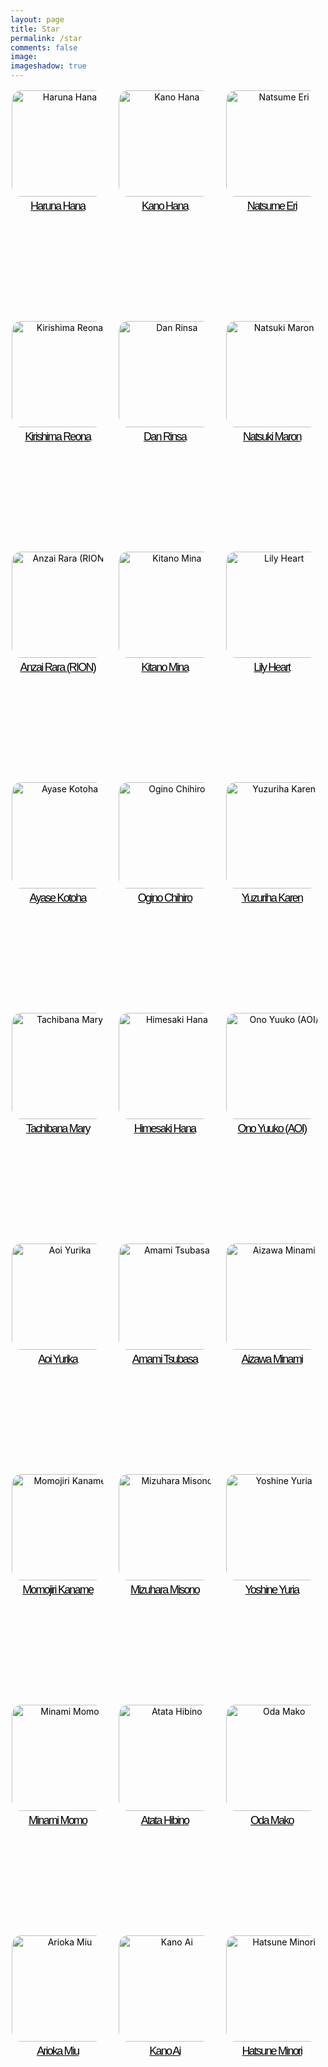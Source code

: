 ```yaml
---
layout: page
title: Star
permalink: /star
comments: false
image: 
imageshadow: true
---
```

<style>.actress-box {
    display: flex;
    flex-wrap:wrap;
    margin:-10px 0 0 -10px;
}
.actress-box a {
    display: inline-block;
    flex-grow: 1; 
    width: calc(100% * (1/5) - 10px - 1px)
}
.actress-info {
    padding: 10px;
    margin: 2px;
    border-radius: 5px;
    transition: background .35s ease;
	text-align: center;
	height: 345px;
	border-bottom: 15px;
}
.actress-info img {
	width: 170px;
	border-radius: 10%;
	display: inline-block;
	vertical-align: middle;
}
.actress-details {
	margin-top: 5px;
}
.actress-details span {
    display: block;
    white-space: nowrap;
    overflow: hidden;
    text-overflow: ellipsis;
}
.actrees-name {
	font-size: 18px;
    font-family: 'Spartan', sans-serif;
    letter-spacing: -1.8px;
    padding-bottom: 4px;
}
.actress-pic {
	display: inline-block;
}

@media (max-width: 1290px) {
	.actress-pic {
		display: block;
	}
	.actress-info {
		text-align: center;
	}
	.actress-details {
		margin-left: 0;
		margin-top: 5px
	}
	.actress-box a {
		width: calc(100% * (1/3) - 10px - 1px)
	}
}

@media (max-width: 640px) {
	.actress-pic {
		display: inline-block;
	}
	.actress-box a {
		width: calc(100% * (1/2) - 10px - 1px)
	}
  
}
	
	.actress-name:hover {
		color: pink!important;
	}   

a {
    color: #000;
}
span.actress-info:hover {
		color: pink!important;
	}
</style>

<div class="actress-box">
<a href="/tags#Haruna-Hana">
<div class="actress-info">
<div class="actress-pic">
<img src="https://blogger.googleusercontent.com/img/b/R29vZ2xl/AVvXsEh45y-sSDkukkT2sHjI5C1ytFFUkOz1TlZCebUFyBtrn5UBY2fC1lNluTET5qK74t5ffXo1VMZPBdTKt027KNcKdhNrR622XcMYQKWFCsMGhoIkL6BRXvVxJs4P4lruJ6TSUnqv_fk5ctTpvrvdNGrw6h32Au3MV_fV04WqwBxpuEeUGKtecnbhCdp9/s1600/Hana-Haruna-Dien-vien-JAV-co-bo-nguc-cuon-hut-nhat-lang-phim-18-1-768x1024.jpg" alt="Haruna Hana">
</div>
<div class="actress-details">
<span class="actrees-name">Haruna Hana</span>
</div>
</div>
</a>
<a href="/tags#Kano-Hana">
<div class="actress-info">
<div class="actress-pic">
<img src="https://blogger.googleusercontent.com/img/b/R29vZ2xl/AVvXsEgb2depRZ-I-EJ9jP_agVgf66S2mmInZbNILBdn9I6c3lc8l9MlJhH4puL5SBhT61zcGpp1h2YEqe1BwBbvFSxu-65O7yjWRApHCH_npXzmB7lFdPVsfCgB6wkvZUFrd8qpfpgPjFw49dH8qM2dDSPA-h737vhjR1VteO3G41ZOODqlzNRm4RLNaNQ9/s1600/99031C445C68B1BD2D.jpeg" alt="Kano Hana">
</div>
<div class="actress-details">
<span class="actrees-name">Kano Hana</span>
</div>
</div>
</a>
<a href="/tags#Natsume-Eri">
<div class="actress-info">
<div class="actress-pic">
<img src="https://blogger.googleusercontent.com/img/b/R29vZ2xl/AVvXsEiocK7vHYHHJj5sZvxGazyC3Kh3kuFzGt-XWgD9jr2xX1FYQ5VVUaZGW30F_elomXOc2CoNi2VBEa2y_ONcNIUIZhqElFTucPgYtNBzHcXEPpvb7nnPLlqI_nOnoI3XQV1bk2I-aQtpblUQnghm3Y7EJZNiL7hAtsb3Av9RULfyZ4txRGNUvc3KD0kh/s1600/images%20%283%29.jpeg" alt="Natsume Eri">
</div>
<div class="actress-details">
<span class="actrees-name">Natsume Eri</span>
</div>
</div>
</a>
<a href="/tags#Kirishima-Reona">
<div class="actress-info">
<div class="actress-pic">
<img src="https://blogger.googleusercontent.com/img/b/R29vZ2xl/AVvXsEhE_1-4hG3DM5cFIcyBMusFbZNcV0iyO2JE_U8j4txzkPk9Vv9aReoR5yGaviMUvoynJgrBLtXnwWfd8DIomVMASfB6Z9k0hJ5tIqZCSMYOs2zi7wbrH9MAhJv0LfxXH5y12MeWUGV2sAlXqQpKJvm32gFy7riXvvY7pkq80l8P4eJXSh0z9dHHr239/s1600/images%20%285%29.jpeg" alt="Kirishima Reona">
</div>
<div class="actress-details">
<span class="actrees-name">Kirishima Reona</span>
</div>
</div>
</a>
<a href="/tags#Dan-Rinsa">
<div class="actress-info">
<div class="actress-pic">
<img src="https://blogger.googleusercontent.com/img/b/R29vZ2xl/AVvXsEjEm9Cmr37dk-tWQ1tBQmZwHp1iMRD5NU6H3oub7I7I3eZUmF_hXbcISoGkrlionAogqZoLjlsbNJ85oQcEGT0NgTsk0iHpznt0DdZTpBIWxsTVAPOm7dgYBRWMKd3ZyXCAaEgxLSuU7Qto3vZtBi_XtlUvi2_fx5unNJdCqsJ4MMM0g3m7cvBsoq8n/s1600/E0BYMncUUAUEN8C.jpeg" alt="Dan Rinsa">
</div>
<div class="actress-details">
<span class="actrees-name">Dan Rinsa</span>
</div>
</div>
</a>
<a href="/tags#Natsuki-Maron">
<div class="actress-info">
<div class="actress-pic">
<img src="https://blogger.googleusercontent.com/img/b/R29vZ2xl/AVvXsEi5cJ-edmfPvM9oBgWL5ylvEE8nS1dXlS3x21z9Qje4DKScX_9oBbxM86wwnF5mGHCyOwB_5mc4u82CPsPCulQcqSChxkM090i3tBYEahUMJzd3r1A2CosCzLETGwaPZ3zV_1VYvc_f0PHtPcFe0ivvt7tPsBZ-6RbU7_5hhGi3t4SUPHNk3_DXgbqS/s1600/images%20%286%29.jpeg" alt="Natsuki Maron">
</div>
<div class="actress-details">
<span class="actrees-name">Natsuki Maron</span>
</div>
</div>
</a>
<a href="/tags#Anzai-Rara-RION">
<div class="actress-info">
<div class="actress-pic">
<img src="https://blogger.googleusercontent.com/img/b/R29vZ2xl/AVvXsEgSpQ5G_gCiNMFSDCmfv7CRdcInvn1mGilOnHwMBZ40r7dccOsbl1mdifCPfbl_H64b3UTcEAHiPk7U82Kk7dTSlFYy2HfFEUNYgaddjBkMupZ10G-kQzPsIztgQu0xmUg0yXPfKGAefQYhwka8J_uhZLE8Cvpc_4O440OkWARhKl0_SH5havcw7o2K/s1600/42.jpg" alt="Anzai Rara (RION)">
</div>
<div class="actress-details">
<span class="actrees-name">Anzai Rara (RION)</span>
</div>
</div>
</a>
<a href="/tags#Kitano-Mina">
<div class="actress-info">
<div class="actress-pic">
<img src="https://blogger.googleusercontent.com/img/b/R29vZ2xl/AVvXsEgoCLibON8pdTJOcLC1gbNUJM3EFJ1JGqT9RVx2CUz21QVBbt75fU4PD7_VwpluRED9Jz-bqoEBXFJo5faFFSOEHKuad6y25aedJ6o927bbCOgfDepZpUlI5lkVGY4t0p8vN_iRSdfP70CQSwVFBG2mXKedkttITpsIRirvHlzdBa5dFGSqAh4QgXTM/s1600/FEm1Q4xXsAMvzWp.jpg" alt="Kitano Mina">
</div>
<div class="actress-details">
<span class="actrees-name">Kitano Mina</span>
</div>
</div>
</a>
<a href="/tags#Lily-Heart">
<div class="actress-info">
<div class="actress-pic">
<img src="https://blogger.googleusercontent.com/img/b/R29vZ2xl/AVvXsEhFy6EqbLslHgysHyFokH8a2q-yyMjQLjzNjFxVsbiS4tD-7wop3WkZGtI-Au-2BO7KuVai0PjbNhbLc1I31Fbo8ODJv0b1BhoBtc1A1sESusgxFo0reiYhX7Pfz5BihexxJbtZfexuGQsjLSJ2uYTgNzIpIlrlVTtsR64aV3iNRUkat12waalFe4aL/s1600/EvyWnooVIAUIG94.jpg" alt="Lily Heart">
</div>
<div class="actress-details">
<span class="actrees-name">Lily Heart</span>
</div>
</div>
</a>
<a href="/tags#Ayase-Kotoha">
<div class="actress-info">
<div class="actress-pic">
<img src="https://blogger.googleusercontent.com/img/b/R29vZ2xl/AVvXsEiRK3erwcUNv_e9rATbVVmvmxrQmkGsHofAve_t-EfUA2CvihDJ7ZVL9C2WFec6PdxvFb4l4o1TonZoyhKnsM58-DGFQR6cLofjrWh4Kuyt6lKTKbBwOl0tQV-toRGKFHmv4btAYj-FqI1jdmQSeSs_wRv4Vs2AK49jLr7dw5Ma29h62kGB91xdP-n7/s1600/images%20%287%29.jpeg" alt="Ayase Kotoha">
</div>
<div class="actress-details">
<span class="actrees-name">Ayase Kotoha</span>
</div>
</div>
</a>
<a href="/tags#Ogino-Chihiro">
<div class="actress-info">
<div class="actress-pic">
<img src="https://blogger.googleusercontent.com/img/b/R29vZ2xl/AVvXsEg3COBL80OMsJ_6r7k2dFDHdb3LnVDLQVGtpeXcpMiJQwpECownXRGgjz1zS9Ur3H1nhQrThGqISsgKiTLx8QXZexEViy5bkCvh5lCQ258EW_XCODphGyw-jT_qVOYQ26t6bc7rfzwy1y7bKriQwcyo6ShqTHMIOOBoeCEprDWlZOiPeBe6o44xbdUl/s1600/images%20%288%29.jpeg" alt="Ogino Chihiro">
</div>
<div class="actress-details">
<span class="actrees-name">Ogino Chihiro</span>
</div>
</div>
</a>
<a href="/tags#Yuzuriha-Karen">
<div class="actress-info">
<div class="actress-pic">
<img src="https://blogger.googleusercontent.com/img/b/R29vZ2xl/AVvXsEiOGxOd-cM67ntBAmdGOgQnOJwn2B49nlw_vxoMJaWi2y3RbeRxgPSe2r7ZvgSN8fc1oE5AblRAFFRwK74uxubQrZ7uUzqlbXDLlcFd2E9HVUJZD3ULRmT1gJ0jkmrDRmUzMSOkBWU-EOLyiT5X7DUEWLFbcP5Afju_bw8wakAAgBjmzE5VoQDmhBCe/s1600/images%20%289%29.jpeg" alt="Yuzuriha Karen">
</div>
<div class="actress-details">
<span class="actrees-name">Yuzuriha Karen</span>
</div>
</div>
</a>
<a href="/tags#Tachibana-Mary">
<div class="actress-info">
<div class="actress-pic">
<img src="https://blogger.googleusercontent.com/img/b/R29vZ2xl/AVvXsEhM6FuKe9njxastSXWDdjrG22UafvSx0kNQtJ3ua2pSHeXaVGc5EimcnnZ5o3bB1f_FZX5iiS0nMy3w8bQSEV0CfA1ZhCZ7WMBWZa5xkFvqCg6r65drXn9eR9R9rBJ2s7X2TASjiIfCDOnVH1rodTYyuBZgGEB-2ocLLAEKi4xZyizNRGJKJaofKn8r/s1600/EwBk67OVkAEtk-e.jpeg" alt="Tachibana Mary">
</div>
<div class="actress-details">
<span class="actrees-name">Tachibana Mary</span>
</div>
</div>
</a>
<a href="/tags#Himesaki-Hana">
<div class="actress-info">
<div class="actress-pic">
<img src="https://blogger.googleusercontent.com/img/b/R29vZ2xl/AVvXsEj4V4NLf4S9gD0hZ8IrIGlS5UPr1yChJzk-GgylIqoYOHhNEZFCnZJIpg_qYUXfIDgwT-Pw8AsKgfLYblLvoWoZlIOqs5R0munB4VdHFbR6vdMUSrHn6kCXn11onzN2tCfjdKY47LPG6iL7TMwWxwKTQ6lwvnYS6wCtUUInIdO-cgq0fHezsm8KebrH/s1600/images%20%2810%29.jpeg" alt="Himesaki Hana">
</div>
<div class="actress-details">
<span class="actrees-name">Himesaki Hana</span>
</div>
</div>
</a>
<a href="/tags#Ono-Yuuko-AOI">
<div class="actress-info">
<div class="actress-pic">
<img src="https://blogger.googleusercontent.com/img/b/R29vZ2xl/AVvXsEjyQhKdzdCFL_vfT5chEEWVbcoRbXpo_-ZCsw87PysXjbk5JyZufjrIiUrRxyi2Pn3i_IXtFVjHC0Jd7tGB2bdYX3sj6o97aUoYA-l_pqSGo5RRa8lCVTI2eGhsptEqOcASJcH8Gy962DrUiHeHkc4SU4z__gYuI4R2SCT5dPWNPcq-9fEzL6TBSYy6/s1600/images%20%2811%29.jpeg" alt="Ono Yuuko (AOI)">
</div>
<div class="actress-details">
<span class="actrees-name">Ono Yuuko (AOI)</span>
</div>
</div>
</a>
<a href="/tags#Aoi-Yurika">
<div class="actress-info">
<div class="actress-pic">
<img src="https://blogger.googleusercontent.com/img/b/R29vZ2xl/AVvXsEgP0kdR9KBwSWogq7jEAydeT43Kks8pN3wSU7YrmEkifDQExBLGLj-CNhcwG0iXE4KuQsy2Dx7lyqooabFYEOo8wHZgCIDlZroVe4HTjhcTEdKaPQO3ySra_Adr9Jt2Nf62mcrRmW4GOjcnaVJAktIy486qlUPzh9uW3sMsLT90IDrl9rTlDjgSr57N/s1600/images%20%283%29.jpeg" alt="Aoi Yurika">
</div>
<div class="actress-details">
<span class="actrees-name">Aoi Yurika</span>
</div>
</div>
</a>
<a href="/tags#Amami-Tsubasa">
<div class="actress-info">
<div class="actress-pic">
<img src="https://blogger.googleusercontent.com/img/b/R29vZ2xl/AVvXsEh2E6_dKLcDcxdCH9qK2EpuYn4D76DPKAAbNUhmXzAAKDAxIwy-iMKtkEoZuWGWUdtAB5tg3WJiK-H5xTgVZnbLVgvV0OiP9QQ1HAcSjQqmef67E4jFre_CHllFevC60htvw7GfIuN8-bG4iSI1Fdh-YPqjGnoGOJ60crYX8Eul-RI81juJPBMKaHOd/s1600/images%20%285%29.jpeg" alt="Amami Tsubasa">
</div>
<div class="actress-details">
<span class="actrees-name">Amami Tsubasa</span>
</div>
</div>
</a>
<a href="/tags#Aizawa-Minami">
<div class="actress-info">
<div class="actress-pic">
<img src="https://blogger.googleusercontent.com/img/b/R29vZ2xl/AVvXsEiygqs5kyYIqsskwhtO5vsl_aZFPLftMzuKZrn79zLo7DUb1uYrR6fSN-x8PCalA5PsgieRMibWBCM11MXAtD32clyDPrQshM_zGEMZjOowb-3XAbH2Pjo4BTKaI-N0fBJJa6oOWmmY__XAgAQdeENAEX_LIyoO-Sco4qdYS8mdlpLRwRbBVnsZhK-D/s1600/images%20%286%29.jpeg" alt="Aizawa Minami">
</div>
<div class="actress-details">
<span class="actrees-name">Aizawa Minami</span>
</div>
</div>
</a>
<a href="/tags#Momojiri-Kaname">
<div class="actress-info">
<div class="actress-pic">
<img src="https://blogger.googleusercontent.com/img/b/R29vZ2xl/AVvXsEh6T-kIBRnFWbE61iGdyQDW31pMxYuS0EV4CV7WggQm_oC-hfjSUv9Xo-5uV92C1wf6n3nVRyQrmSGqBhc-PvHqHMPUiX4hA2U-XEFx1DlIomCO1xys2FBmzk84FnqqbJc499y4pegwvukezrXpJckLzIn2GekuPnWmfmcNLuWfJkTTjzZRWbzyYpJc/s1600/FJRphu2acAAJYvx.jpg" alt="Momojiri Kaname">
</div>
<div class="actress-details">
<span class="actrees-name">Momojiri Kaname</span>
</div>
</div>
</a>
<a href="/tags#Mizuhara-Misono">
<div class="actress-info">
<div class="actress-pic">
<img src="https://blogger.googleusercontent.com/img/b/R29vZ2xl/AVvXsEj0Sy_0_GrIr-DEPYotUXniV_jCbJE9wycL9PfHy8riQRV3ig7SYrLZKnfhpf4eZpuomdxnWsFIRJo-GshwFFo2as02nan3V94knsheX8cSC7tYY77VlvWeZJFcYaMO1NfWLOwKBLKSchEiUQZ3qUMcHIfAtilnWbN6XK5B70vwVgP41rxMEjzSx6-k/s1600/FW-tE_raQAAmR9p.jpeg" alt="Mizuhara Misono">
</div>
<div class="actress-details">
<span class="actrees-name">Mizuhara Misono</span>
</div>
</div>
</a>
<a href="/tags#Yoshine-Yuria">
<div class="actress-info">
<div class="actress-pic">
<img src="https://blogger.googleusercontent.com/img/b/R29vZ2xl/AVvXsEjAnDH8Z2b9eJtRzS3u9uF4tTSqhlbNbjJb0I85IWjMlp4NNMV-PAfKrUwVj6OAYZpa2yuzS6cYd5Fqc8b4gO8tBhXAdum1OMTGX55OhKcVHYOCe3EmhggjNX8l1RnCmj3fDptA4qpwIKvVj_OJlOuFOIjEVLCwrEkuWfjMug2v5CMeEoYEtlyWnZXW/s1600/E-PlZVKVIAAn3CQ.jpg" alt="Yoshine Yuria">
</div>
<div class="actress-details">
<span class="actrees-name">Yoshine Yuria</span>
</div>
</div>
</a>
<a href="/tags#Minami-Momo">
<div class="actress-info">
<div class="actress-pic">
<img src="https://blogger.googleusercontent.com/img/b/R29vZ2xl/AVvXsEiIErPcfnfuY8Y6BGEzLCX06vy9JkQJw8sK2Mrduk7FW6Jzq61Gg2BhEqKZKjsMYmXbaht9bMLE583GYISAd2G5IcJIx_P_98NHXjAHVhtCdKU7TG01tYIUSzrlnCDEp0UcG9vFbFWUkvjMJlgpeO7KnZTA1np3WY7_VLi5ANCRw5j6FUvXXSbE3LdV/s1600/images%20%283%29.jpeg" alt="Minami Momo">
</div>
<div class="actress-details">
<span class="actrees-name">Minami Momo</span>
</div>
</div>
</a>
<a href="/tags#Atata-Hibino">
<div class="actress-info">
<div class="actress-pic">
<img src="https://blogger.googleusercontent.com/img/b/R29vZ2xl/AVvXsEjpiCLrrweKuBggHkDApe1mHrYJIE9sR4G2nqp2ltHENVLdi-uCnjitXUUh6R1Hl62xYglnSeKWUySh6B_3HLxMAmqjEv0UrHPNZmJdc5Jc3qqke6A16OZq-0trtWkGXq42ZmHcaTRhlrZPHFNQEc1CtuvmqrdfklGNP1fYmRrIaEGJEC6me9qM8tjf/s1600/IMG_20220722_030517.jpg" alt="Atata Hibino">
</div>
<div class="actress-details">
<span class="actrees-name">Atata Hibino</span>
</div>
</div>
</a>
<a href="/tags#Oda-Mako">
<div class="actress-info">
<div class="actress-pic">
<img src="https://blogger.googleusercontent.com/img/b/R29vZ2xl/AVvXsEhOp1if9ZYpwFGdziFYjDxbGxeEptGmtxzjNc1nJwgNXAkCviDjCWDWgfIH_A6lSff9PhacY9PPZIoAdoMBVo_6RpGoJYHkhlqDxE6sSLGfmvPZPcO9n2TvRXTuJS3c6IwVtId4CI5mPhmhEilegr8uzKlvaDmjR-_bCv1IgRngKK7pgnMLbw98k77G/s1600/images%20%283%29.jpeg" alt="Oda Mako">
</div>
<div class="actress-details">
<span class="actrees-name">Oda Mako</span>
</div>
</div>
</a>
<a href="/tags#Arioka-Miu">
<div class="actress-info">
<div class="actress-pic">
<img src="https://blogger.googleusercontent.com/img/b/R29vZ2xl/AVvXsEgwHH6NwHm_fwernR54L2vL8r4egVP-JZ_D8h6hCZANk_PoQiVDegzM_yUTJ0ZGqGPP_9Un94hyb3ruGW4KD5Pkr9sl3_7PP1GT07DRWE2T2644LA2vpLnEZA3hh1yTfk5XT1O3aSBYeeB0DdNgR9o1LqDiz6yU5cnkxKg40SbrRP-7mPpR8tirDhyJ/s1600/images%20%285%29.jpeg" alt="Arioka Miu">
</div>
<div class="actress-details">
<span class="actrees-name">Arioka Miu</span>
</div>
</div>
</a>
<a href="/tags#Kano-Ai">
<div class="actress-info">
<div class="actress-pic">
<img src="https://blogger.googleusercontent.com/img/b/R29vZ2xl/AVvXsEh8rvFx4PYvXVto8-84tno5hY3UIqJ7CwnEhxzRr-aSMVZhHpsE46sC0RBzFgfrqeg3kVnSG5jgza5WKG7fdPy5TrckBe2D0HNpZbR7CWpI5fp-AoSZGyHLxwWFRBTZCkr2xjo3h25BAf1fMGZAj37ackeP0-gMh9DXKrlcPiTRlQwcrkqVxxBVh7QI/s1600/En5m0U7VkAE6YTG.jpg" alt="Kano Ai">
</div>
<div class="actress-details">
<span class="actrees-name">Kano Ai</span>
</div>
</div>
</a>
<a href="/tags#Hatsune-Minori">
<div class="actress-info">
<div class="actress-pic">
<img src="https://blogger.googleusercontent.com/img/b/R29vZ2xl/AVvXsEh1umeBul63VjVgYMHFghB8m_orBTfbo6i53n-iBIGUVvtuF6ugzvU0A9Cc9z6urcNOVHmFtWtaAeFQmdz8ccdpvEZIBYnvPbkidcQjibWTnYbcU6uDqgbBjA49yiqLZ6vqfbiewe4uiIUkmbUDUULXCTfhjLw9cR7lMLP7lzHFYMyDijg315Qssuh_/s1600/dien-vien-jav-minori-hatsune-3.jpg" alt="Hatsune Minori">
</div>
<div class="actress-details">
<span class="actrees-name">Hatsune Minori</span>
</div>
</div>
</a>
</div>
